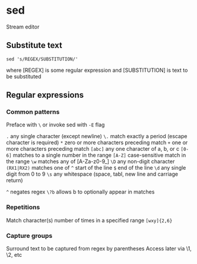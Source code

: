 # sed

Stream editor

## Substitute text
`sed 's/REGEX/SUBSTITUTION/'`

where [REGEX] is some regular expression and [SUBSTITUTION] is text to be substituted


## Regular expressions

### Common patterns

Preface with `\` or invoke sed with `-E` flag

`.`  any single character (except newline)
`\.` match exactly a period (escape character is required)
`*` zero or more characters preceding match
`+` one or more characters preceding match
`[abc]` any one character of a, b, or c
`[0-6]` matches to a single number in the range
`[A-Z]` case-sensitive match in the range
`\w` matches any of [A-Za-z0-9_]
`\D` any non-digit character
`(RX1|RX2)` matches one of
`^` start of the line
`$` end of the line
`\d` any single digit from 0 to 9
`\s`  any whitespace (space, tabl, new line and carriage return)

`^` negates regex
`\?b` allows b to optionally appear in matches 

### Repetitions
Match character(s) number of times in a specified range `[wxy]{2,6}`


### Capture groups

Surround text to be captured from regex by parentheses
Access later via \1, \2, etc
